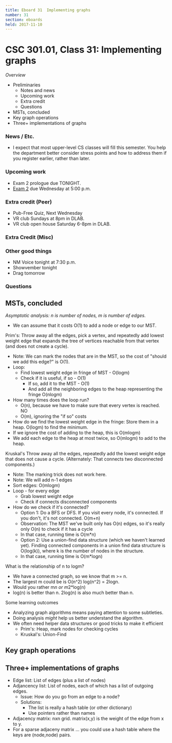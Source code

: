 ```yaml
---
title: Eboard 31  Implementing graphs
number: 31
section: eboards
held: 2017-11-10
---
```

CSC 301.01, Class 31:  Implementing graphs
==========================================

_Overview_

* Preliminaries
    * Notes and news
    * Upcoming work
    * Extra credit
    * Questions
* MSTs, concluded
* Key graph operations
* Three+ implementations of graphs

### News / Etc.

* I expect that most upper-level CS classes will fill this semester.
  You help the department better consider stress points and how to address
  them if you register earlier, rather than later.

### Upcoming work

* Exam 2 prologue due TONIGHT.
* [Exam 2](../exams/exam02) due Wednesday at 5:00 p.m.

### Extra credit (Peer)

* Pub-Free Quiz, Next Wednesday
* VR club Sundays at 8pm in DLAB.
* VR club open house Saturday 6-8pm in DLAB.

### Extra Credit (Misc)

### Other good things

* NM Voice tonight at 7:30 p.m.
* Showvember tonight
* Drag tomorrow

### Questions

MSTs, concluded
---------------

_Asymptotic analysis: n is number of nodes, m is number of edges._

* We can assume that it costs O(1) to add a node or edge to our MST.

Prim's: Throw away all the edges, pick a vertex, and repeatedly add lowest
weight edge that expands the tree of vertices reachable from that vertex
(and does not create a cycle).

* Note: We can mark the nodes that are in the MST, so the cost of
  "should we add this edge?" is O(1).
* Loop: 
    * Find lowest weight edge in fringe of MST - O(logm)
    * Check if it is useful, if so - O(1)
        * If so, add it to the MST - O(1)
        * And add all the neighboring edges to the heap representing the
          fringe O(nlogm)
* How many times does the loop run?
    * O(n), because we have to make sure that every vertex is reached.  NO
    * O(m), ignoring the "if so" costs
* How do we find the lowest weight edge in the fringe: Store them in a
  heap.  O(logm) to find the minimum.
* If we ignore the cost of adding to the heap, this is O(mlogm)
* We add each edge to the heap at most twice, so O(mlogm) to add to the heap.

Kruskal's Throw away all the edges, repeatedly add the lowest weight 
edge that does not cause a cycle.  (Alternately: That connects two
disconnected components.)

* Note: The marking trick does not work here.
* Note: We will add n-1 edges
* Sort edges: O(mlogm)
* Loop - for every edge
    * Grab lowest weight edge
    * Check if connects disconnected components
* How do we check if it's connected?
    * Option 1: Do a BFS or DFS.  If you visit every node, it's connected.
      If you don't, it's not connected.  O(m+n)
    * Observation: The MST we've built only has O(n) edges, so it's
      really only O(n) to check if it has a cycle
    * In that case, running time is O(m*n)
    * Option 2: Use a union-find data structure (which we haven't learned
      yet).  Finding connected components in a union find data structure
      is O(log(k)), where k is the number of nodes in the structure.
    * In that case, running time is O(m*logn)

What is the relationship of n to logm?  

* We have a connected graph, so we know that m >= n.
* The largest m could be is O(n^2)  log(n^2) = 2logn.
* Would you rather m*n or m*2*log(n)
* log(n) is better than n.  2log(n) is also much better than n.

Some learning outcomes

* Analyzing graph algorithms means paying attention to some subtleties.
* Doing analysis *might* help us better understand the algorithm.
* We often need helper data structures or good tricks to make it efficient
    * Prim's: Heap, mark nodes for checking cycles
    * Kruskal's: Union-Find

Key graph operations
--------------------

Three+ implementations of graphs
------------------------------

* Edge list: List of edges (plus a list of nodes)
* Adjancency list: List of nodes, each of which has a list of outgoing
  edges.
    * Issue: How do you go from an edge to a node?
    * Solutions: 
        * The list is really a hash table (or other dictionary)
        * Use pointers rather than names
* Adjacency matrix: nxn grid.  matrix(x,y) is the weight of the edge from
  x to y.
* For a sparse adjaceny matrix ... you could use a hash table where
  the keys are (node,node) pairs.


